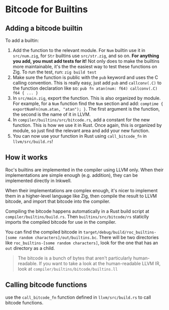 # Bitcode for Builtins

## Adding a bitcode builtin

To add a builtin:

1. Add the function to the relevant module. For `Num` builtin use it in `src/num.zig`, for `Str` builtins use `src/str.zig`, and so on. **For anything you add, you must add tests for it!** Not only does to make the builtins more maintainable, it's the the easiest way to test these functions on Zig. To run the test, run: `zig build test`
2. Make sure the function is public with the `pub` keyword and uses the C calling convention. This is really easy, just add `pub` and `callconv(.C)` to the function declaration like so: `pub fn atan(num: f64) callconv(.C) f64 { ... }`
3. In `src/main.zig`, export the function. This is also organized by module. For example, for a `Num` function find the `Num` section and add: `comptime { exportNumFn(num.atan, "atan"); }`. The first argument is the function, the second is the name of it in LLVM.
4. In `compiler/builtins/src/bitcode.rs`, add a constant for the new function. This is how we use it in Rust. Once again, this is organized by module, so just find the relevant area and add your new function.
5. You can now use your function in Rust using `call_bitcode_fn` in `llvm/src/build.rs`!

## How it works

Roc's builtins are implemented in the compiler using LLVM only.
When their implementations are simple enough (e.g. addition), they
can be implemented directly in Inkwell.

When their implementations are complex enough, it's nicer to
implement them in a higher-level language like Zig, then compile
the result to LLVM bitcode, and import that bitcode into the compiler.

Compiling the bitcode happens automatically in a Rust build script at `compiler/builtins/build.rs`.
Then `builtins/src/bitcode/rs` staticlly imports the compiled bitcode for use in the compiler.

You can find the compiled bitcode in `target/debug/build/roc_builtins-[some random characters]/out/builtins.bc`.
There will be two directories like `roc_builtins-[some random characters]`, look for the one that has an
`out` directory as a child.

> The bitcode is a bunch of bytes that aren't particularly human-readable.
> If you want to take a look at the human-readable LLVM IR, look at
> `compiler/builtins/bitcode/builtins.ll`

## Calling bitcode functions

use the `call_bitcode_fn` function defined in `llvm/src/build.rs` to call bitcode functions.
